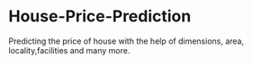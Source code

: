 # House-Price-Prediction
Predicting the price of house with the help of dimensions, area, locality,facilities and many more.
